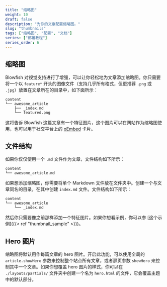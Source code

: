 ```yaml
---
title: "缩略图"
weight: 10
draft: false
description: "为你的文章配置缩略图。"
slug: "thumbnails"
tags: ["缩略图", "配置", "文档"]
series: ["部署教程"]
series_order: 6
---
```


## 缩略图

Blowfish 对视觉支持进行了增强，可以让你轻松地为文章添加缩略图。你只需要将一个以 `feature*` 开头的图像文件（支持几乎所有格式，但更推荐 `.png` 或 `.jpg`）放置在文章所在的目录中，如下面所示：

```shell
content
└── awesome_article
    ├── _index.md
    └── featured.png
```

这将告诉 Blowfish 这篇文章有一个特征图片，这个图片可以在网站作为缩略图使用，也可以用于社交平台上的 <a target="_blank" href="https://oembed.com/">oEmbed</a> 卡片。

## 文件结构

如果你仅仅使用一个 `.md` 文件作为文章，文件结构如下所示：

```shell
content
└── awesome_article.md
```

如果想添加缩略图，你需要将单个 Markdown 文件放在文件夹中。创建一个与文章同名的目录，在其中创建 `index.md` 文件。文件结构如下所示：

```shell
content
└── awesome_article
    └── _index.md
```

然后你只需要像之前那样添加一个特征图片。如果你想看示例，你可以参 [这个示例]({{< ref "thumbnail_sample" >}})。

## Hero 图片

缩略图将默认用作每篇文章的 hero 图片。开启此功能，可以使用全局的 `article.showHero` 参数来控制整个站点所有文章，或者扉页参数 `showHero` 来控制其中一个文章。如果你想覆盖 hero 图片的样式，你可以在 `./layouts/partials/` 文件夹中创建一个名为 `hero.html` 的文件，它会覆盖主题中的默认部分。
